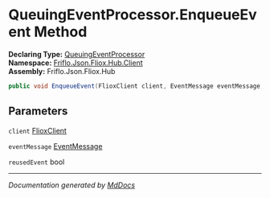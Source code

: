 ﻿<!--  
  <auto-generated>   
    The contents of this file were generated by a tool.  
    Changes to this file may be list if the file is regenerated  
  </auto-generated>   
-->

# QueuingEventProcessor.EnqueueEvent Method

**Declaring Type:** [QueuingEventProcessor](../index.md)  
**Namespace:** [Friflo.Json.Fliox.Hub.Client](../../index.md)  
**Assembly:** Friflo.Json.Fliox.Hub

```csharp
public void EnqueueEvent(FlioxClient client, EventMessage eventMessage, bool reusedEvent);
```

## Parameters

`client`  [FlioxClient](../../FlioxClient/index.md)

`eventMessage`  [EventMessage](../../../Protocol/EventMessage/index.md)

`reusedEvent`  bool

___

*Documentation generated by [MdDocs](https://github.com/ap0llo/mddocs)*

